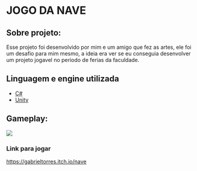 # JOGO DA NAVE

## **Sobre projeto:**

Esse projeto foi desenvolvido por mim e um amigo que fez as artes, ele foi um desafio para mim mesmo, a ideia era ver se eu conseguia desenvolver um projeto jogavel no periodo de ferias da faculdade. 

## **Linguagem e engine utilizada**

- [C#](https://docs.microsoft.com/pt-br/dotnet/csharp/)
- [Unity](https://unity.com/pt)

## Gameplay:

![](imagens/gameplay.gif)

### Link para jogar

https://gabrieltorres.itch.io/nave
